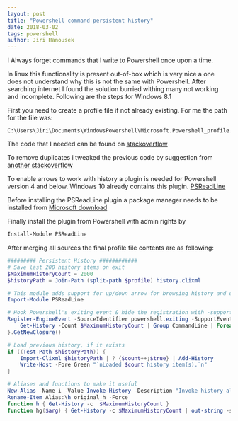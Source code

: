 ```yaml
---
layout: post
title: "Powershell command persistent history"
date: 2018-03-02
tags: powershell
author: Jiri Hanousek
---
```

I Always forget commands that I write to Powershell once upon a time.

In linux this functionality is present out-of-box which is very nice a one does not understand why this is not the same with Powershell.
After searching internet I found the solution burried withing many not working and incomplete. Following are the steps for Windows 8.1

First you need to create a profile file if not already existing. For me the path for the file was:

```
C:\Users\Jiri\Documents\WindowsPowershell\Microsoft.Powershell_profile.ps1
```

The code that I needed can be found on 
[stackoverflow](https://stackoverflow.com/a/23932713/2128557)

To remove duplicates i tweaked the previous code by suggestion from
[another stackoverflow](https://stackoverflow.com/a/1439174/2128557)

To enable arrows to work with history a plugin is needed for Powershell version 4 and below. Windows 10 already contains this plugin.
[PSReadLine](https://github.com/lzybkr/PSReadLine)

Before installing the PSReadLine plugin a package manager needs to be installed from
[Microsoft download](https://www.microsoft.com/en-us/download/details.aspx?id=49186)

Finally install the plugin from Powershell with admin rights by

```powershell
Install-Module PSReadLine
```


After merging all sources the final profile file contents are as following:

```powershell
######### Persistent History ############
# Save last 200 history items on exit
$MaximumHistoryCount = 2000
$historyPath = Join-Path (split-path $profile) history.clixml

# This module adds support for up/down arrow for browsing history and other usefull stuff
Import-Module PSReadLine

# Hook Powershell's exiting event & hide the registration with -supportevent (from nivot.org) & remove duplicates (from Keith Hill)
Register-EngineEvent -SourceIdentifier powershell.exiting -SupportEvent -Action {
    Get-History -Count $MaximumHistoryCount | Group CommandLine | Foreach {$_.Group[0]} | Export-Clixml $historyPath
}.GetNewClosure()

# Load previous history, if it exists
if ((Test-Path $historyPath)) {
    Import-Clixml $historyPath | ? {$count++;$true} | Add-History
    Write-Host -Fore Green "`nLoaded $count history item(s).`n"
}

# Aliases and functions to make it useful
New-Alias -Name i -Value Invoke-History -Description "Invoke history alias"
Rename-Item Alias:\h original_h -Force
function h { Get-History -c  $MaximumHistoryCount }
function hg($arg) { Get-History -c $MaximumHistoryCount | out-string -stream | select-string $arg }
```

